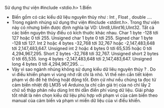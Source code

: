 Sử dụng thư viện #include <stdio.h>
1.Biến
  + Biến gồm có các kiểu dữ liệu nguyên thủy như : Int , Float , double ....
  + Trong ngành nhúng sử dụng thư viện #include <stdint.h>. Trong thư viện này có nhưng biến được định nghĩa lại VD: UInt8,UIint16,UInt32.
    Tất cả các biến nguyên thủy điều có kích thước khác nhau.
    Char 1 byte	-128 tới 127 hoặc 0 tới 255.
    Unsigned char	1 byte	0 tới 255.
    Signed char	1 byte	-128 tới 127.
    Int	2 hoặc 4 bytes	-32,768 tới 32,767 hoặc -2,147,483,648 tới 2,147,483,647.
    Unsigned int	2 hoặc 4 bytes	0 tới 65,535 hoặc 0 tới 4,294,967,295.
    Short	2 bytes	-32,768 tới 32,767.
    Unsigned short	2 bytes	0 tới 65,535.
    long	4 bytes	-2,147,483,648 tới 2,147,483,647.
    Unsigned long	4 bytes	0 tới 4,294,967,295.
    ...
+ Vậy vì sao ngành nhúng không sử dụng kiểu dữ liêu nguyên thủy ? . Do vi điều khiển phạm vi vùng nhớ rất chi là nhỏ. Vi thế nên cần tiết kiệm phạm vi đó để hệ thống hoặt động tốt.
  Đơn cử như nếu chúng ta đọc từ cảm biến nhiệt độ LM35 về Arduino,ta chỉ cần giá trị của nó chỉ lấy 2 chữ số thập phân nếu dùng Int thì dẫn điến phí vùng dữ liệu. Giải pháp tốt nhất
  là nên chọn kiểu dữ liệu phù hợp với phạm vi của cảm biến theo manual của cảm biến và phạm vi miền dữ liệu của vi điều khiển. 
    

